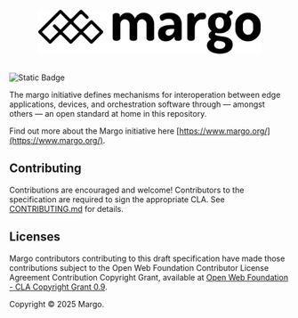 <p align="center" width="100%"><a href="https://margo.org/"><img src="assets/margo-logo.svg" width="400" alt="margo logo"/></a><br/><br/></p>

![Static Badge](https://img.shields.io/badge/Deliverable_Development_Status-Pre_Draft-blue)

The margo initiative defines mechanisms for interoperation between edge applications, devices, and orchestration software through ― amongst others ― an open standard at home in this repository.

Find out more about the Margo initiative here [https://www.margo.org/](https://www.margo.org/).

## Contributing

Contributions are encouraged and welcome! Contributors to the specification are required to sign the appropriate CLA. See [CONTRIBUTING.md](CONTRIBUTING.md) for details.

## Licenses

Margo contributors contributing to this draft specification have made those contributions subject to the Open Web Foundation Contributor License Agreement Contribution Copyright Grant, available at [Open Web Foundation - CLA Copyright Grant 0.9](https://www.openwebfoundation.org/the-agreements/the-owf-0-9-agreements-necessary-claims/cla-copyright-grant-0-9).

Copyright ©️ 2025 Margo.
